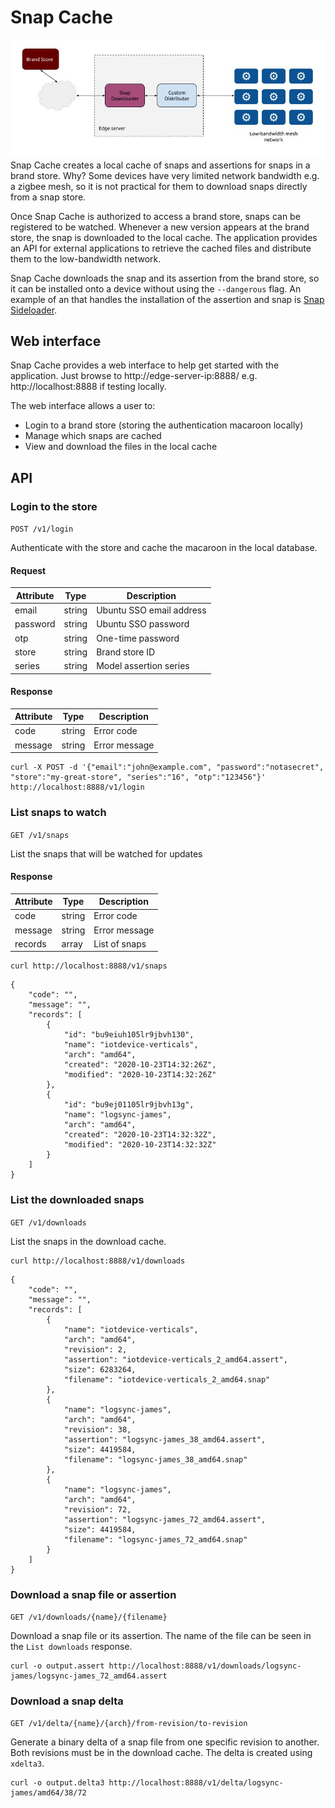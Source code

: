 # Snap Cache

 ![Solution Overview](docs/SnapDownloader.jpg)
Snap Cache creates a local cache of snaps and assertions for snaps in
a brand store. Why? Some devices have very limited network bandwidth e.g. a zigbee mesh,
so it is not practical for them to download snaps directly from a snap store.

Once Snap Cache is authorized to access a brand store, snaps can be registered to
be watched. Whenever a new version appears at the brand store, the snap is downloaded to
the local cache. The application provides an API for external applications to retrieve
the cached files and distribute them to the low-bandwidth network.

Snap Cache downloads the snap and its assertion from the brand store, so it can be
installed onto a device without using the `--dangerous` flag. An example of an
that handles the installation of the assertion and snap is [Snap Sideloader](https://github.com/slimjim777/snap-sideloader).

## Web interface
Snap Cache provides a web interface to help get started with the application. Just
browse to http://edge-server-ip:8888/ e.g. http://localhost:8888 if testing locally.

The web interface allows a user to:

 - Login to a brand store (storing the authentication macaroon locally)
 - Manage which snaps are cached
 - View and download the files in the local cache 


## API

### Login to the store
`POST /v1/login`

Authenticate with the store and cache the macaroon in the local database.

#### Request

| Attribute | Type   | Description              |
| --------- | ------ | ---------------------    |
| email     | string | Ubuntu SSO email address |
| password  | string | Ubuntu SSO password      |
| otp       | string | One-time password        |
| store     | string | Brand store ID           |
| series    | string | Model assertion series   |

#### Response

| Attribute | Type   | Description              |
| --------- | ------ | ---------------------    |
| code      | string | Error code               |
| message   | string | Error message            |

```
curl -X POST -d '{"email":"john@example.com", "password":"notasecret", "store":"my-great-store", "series":"16", "otp":"123456"}' http://localhost:8888/v1/login
```

### List snaps to watch
`GET /v1/snaps`

List the snaps that will be watched for updates

#### Response

| Attribute | Type   | Description              |
| --------- | ------ | ---------------------    |
| code      | string | Error code               |
| message   | string | Error message            |
| records   | array  | List of snaps            |

```
curl http://localhost:8888/v1/snaps
```
```
{
    "code": "",
    "message": "",
    "records": [
        {
            "id": "bu9eiuh105lr9jbvh130",
            "name": "iotdevice-verticals",
            "arch": "amd64",
            "created": "2020-10-23T14:32:26Z",
            "modified": "2020-10-23T14:32:26Z"
        },
        {
            "id": "bu9ej01105lr9jbvh13g",
            "name": "logsync-james",
            "arch": "amd64",
            "created": "2020-10-23T14:32:32Z",
            "modified": "2020-10-23T14:32:32Z"
        }
    ]
}
```

### List the downloaded snaps
`GET /v1/downloads`

List the snaps in the download cache.

```
curl http://localhost:8888/v1/downloads 
```
```
{
    "code": "",
    "message": "",
    "records": [
        {
            "name": "iotdevice-verticals",
            "arch": "amd64",
            "revision": 2,
            "assertion": "iotdevice-verticals_2_amd64.assert",
            "size": 6283264,
            "filename": "iotdevice-verticals_2_amd64.snap"
        },
        {
            "name": "logsync-james",
            "arch": "amd64",
            "revision": 38,
            "assertion": "logsync-james_38_amd64.assert",
            "size": 4419584,
            "filename": "logsync-james_38_amd64.snap"
        },
        {
            "name": "logsync-james",
            "arch": "amd64",
            "revision": 72,
            "assertion": "logsync-james_72_amd64.assert",
            "size": 4419584,
            "filename": "logsync-james_72_amd64.snap"
        }
    ]
}
```

### Download a snap file or assertion
`GET /v1/downloads/{name}/{filename}`

Download a snap file or its assertion. The name of the file can be seen in the `List downloads` response.

```
curl -o output.assert http://localhost:8888/v1/downloads/logsync-james/logsync-james_72_amd64.assert
```

### Download a snap delta
`GET /v1/delta/{name}/{arch}/from-revision/to-revision`

Generate a binary delta of a snap file from one specific revision to another. Both revisions
must be in the download cache. The delta is created using `xdelta3`.

```
curl -o output.delta3 http://localhost:8888/v1/delta/logsync-james/amd64/38/72
```
